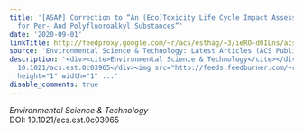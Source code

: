 ```yaml
---
title: '[ASAP] Correction to “An (Eco)Toxicity Life Cycle Impact Assessment Framework
  for Per- And Polyfluoroalkyl Substances”'
date: '2020-09-01'
linkTitle: http://feedproxy.google.com/~r/acs/esthag/~3/ieRO-d0ILns/acs.est.0c03965
source: 'Environmental Science & Technology: Latest Articles (ACS Publications)'
description: '<div><cite>Environmental Science & Technology</cite></div><div>DOI:
  10.1021/acs.est.0c03965</div><img src="http://feeds.feedburner.com/~r/acs/esthag/~4/ieRO-d0ILns"
  height="1" width="1" ...'
disable_comments: true
---
```

<div><cite>Environmental Science & Technology</cite></div><div>DOI: 10.1021/acs.est.0c03965</div><img src="http://feeds.feedburner.com/~r/acs/esthag/~4/ieRO-d0ILns" height="1" width="1" ...